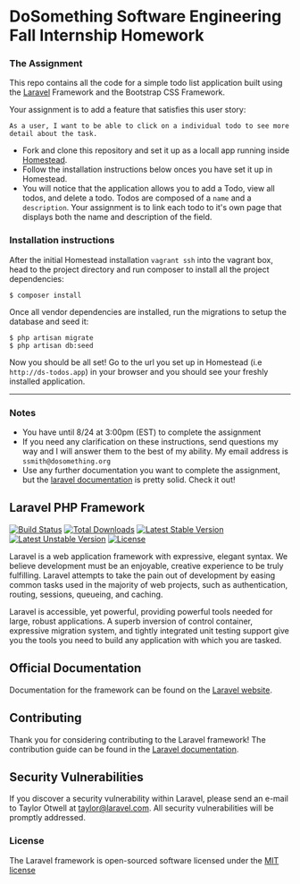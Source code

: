 # DoSomething Software Engineering Fall Internship Homework

### The Assignment

This repo contains all the code for a simple todo list application built using the [Laravel](https://laravel.com) Framework and the Bootstrap CSS Framework.

Your assignment is to add a feature that satisfies this user story:

```
As a user, I want to be able to click on a individual todo to see more detail about the task.
```

* Fork and clone this repository and set it up as a locall app running inside [Homestead](https://github.com/laravel/homestead).
* Follow the installation instructions below onces you have set it up in Homestead.
* You will notice that the application allows you to add a Todo, view all todos, and delete a todo. Todos are composed of a `name` and a `description`. Your assignment is to link each todo to it's own page that displays both the name and description of the field.

### Installation instructions

After the initial Homestead installation `vagrant ssh` into the vagrant box, head to the project directory and run composer to install all the project dependencies:

```shell
$ composer install
```

Once all vendor dependencies are installed, run the migrations to setup the database and seed it:

```shell
$ php artisan migrate
$ php artisan db:seed
```

Now you should be all set! Go to the url you set up in Homestead (i.e `http://ds-todos.app`) in your browser and you should see your freshly installed application.

---

### Notes

* You have until 8/24 at 3:00pm (EST) to complete the assignment
* If you need any clarification on these instructions, send questions my way and I will answer them to the best of my ability. My email address is `ssmith@dosomething.org`
* Use any further documentation you want to complete the assignment, but the [laravel documentation](http://laravel.com) is pretty solid. Check it out!

## Laravel PHP Framework

[![Build Status](https://travis-ci.org/laravel/framework.svg)](https://travis-ci.org/laravel/framework)
[![Total Downloads](https://poser.pugx.org/laravel/framework/d/total.svg)](https://packagist.org/packages/laravel/framework)
[![Latest Stable Version](https://poser.pugx.org/laravel/framework/v/stable.svg)](https://packagist.org/packages/laravel/framework)
[![Latest Unstable Version](https://poser.pugx.org/laravel/framework/v/unstable.svg)](https://packagist.org/packages/laravel/framework)
[![License](https://poser.pugx.org/laravel/framework/license.svg)](https://packagist.org/packages/laravel/framework)

Laravel is a web application framework with expressive, elegant syntax. We believe development must be an enjoyable, creative experience to be truly fulfilling. Laravel attempts to take the pain out of development by easing common tasks used in the majority of web projects, such as authentication, routing, sessions, queueing, and caching.

Laravel is accessible, yet powerful, providing powerful tools needed for large, robust applications. A superb inversion of control container, expressive migration system, and tightly integrated unit testing support give you the tools you need to build any application with which you are tasked.

## Official Documentation

Documentation for the framework can be found on the [Laravel website](http://laravel.com/docs).

## Contributing

Thank you for considering contributing to the Laravel framework! The contribution guide can be found in the [Laravel documentation](http://laravel.com/docs/contributions).

## Security Vulnerabilities

If you discover a security vulnerability within Laravel, please send an e-mail to Taylor Otwell at taylor@laravel.com. All security vulnerabilities will be promptly addressed.

### License

The Laravel framework is open-sourced software licensed under the [MIT license](http://opensource.org/licenses/MIT)
